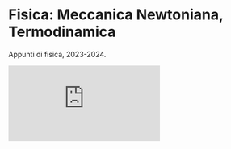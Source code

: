 # Fisica: Meccanica Newtoniana, Termodinamica
Appunti di fisica, 2023-2024.

![alt text](https://github.com/zenosaltt/courses-phy/blob/main/bookcover.pdf?raw=true)

